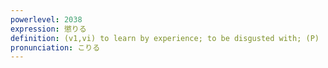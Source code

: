 ```yaml
---
powerlevel: 2038
expression: 懲りる
definition: (v1,vi) to learn by experience; to be disgusted with; (P)
pronunciation: こりる
---
```

